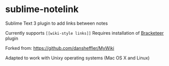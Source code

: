 # sublime-notelink

Sublime Text 3 plugin to add links between notes

Currently supports `[[wiki-style links]]` Requires installation of [Bracketeer](https://github.com/colinta/SublimeBracketeer) plugin

Forked from: https://github.com/dansheffler/MyWiki

Adapted to work with Unixy operating systems (Mac OS X and Linux)
